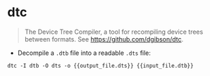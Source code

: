# dtc

> The Device Tree Compiler, a tool for recompiling device trees between formats.
> See <https://github.com/dgibson/dtc>.

- Decompile a `.dtb` file into a readable `.dts` file:

`dtc -I dtb -O dts -o {{output_file.dts}} {{input_file.dtb}}`
